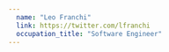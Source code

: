 ```yaml
---
  name: "Leo Franchi"
  link: https://twitter.com/lfranchi
  occupation_title: "Software Engineer"
---
```

